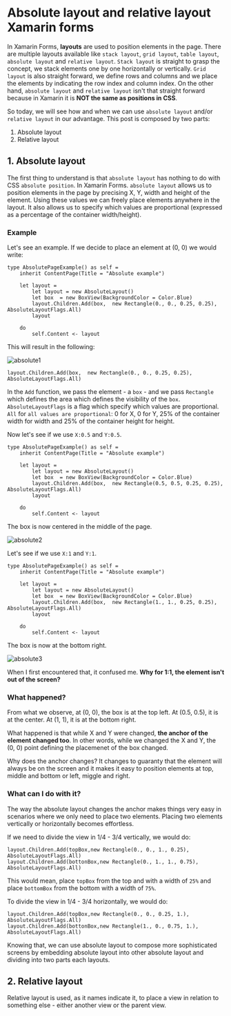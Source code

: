 
# Absolute layout and relative layout Xamarin forms

In Xamarin Forms, __layouts__ are used to position elements in the page.
There are multiple layouts available like `stack layout`, `grid layout`, `table layout`, `absolute layout` and `relative layout`.
`Stack layout` is straight to grasp the concept, we stack elements one by one horizontally or vertically.
`Grid layout` is also straight forward, we define rows and columns and we place the elements by indicating the row index and column index.
On the other hand, `absolute layout` and `relative layout` isn't that straight forward because in Xamarin it is __NOT the same as positions in CSS__.

So today, we will see how and when we can use `absolute layout` and/or `relative layout` in our advantage.
This post is composed by two parts:

 1. Absolute layout
 2. Relative layout

 ## 1. Absolute layout

The first thing to understand is that `absolute layout` has nothing to do with CSS `absolute position`.
In Xamarin Forms. `absolute layout` allows us to position elements in the page by precising X, Y, width and height of the element.
Using these values we can freely place elements anywhere in the layout.
It also allows us to specify which values are proportional (expressed as a percentage of the container width/height).

### Example

Let's see an example.
If we decide to place an element at (0, 0) we would write:

```
type AbsolutePageExample() as self =
    inherit ContentPage(Title = "Absolute example")

    let layout = 
        let layout = new AbsoluteLayout()
        let box  = new BoxView(BackgroundColor = Color.Blue)
        layout.Children.Add(box,  new Rectangle(0., 0., 0.25, 0.25), AbsoluteLayoutFlags.All)
        layout

    do
        self.Content <- layout
```

This will result in the following:

![absolute1](https://raw.githubusercontent.com/Kimserey/XamarinFormsDefaultLayoutSample/master/img/00_absolutelayout.png)

```
layout.Children.Add(box,  new Rectangle(0., 0., 0.25, 0.25), AbsoluteLayoutFlags.All)
```

In the `Add` function, we pass the element - a `box` - and we pass `Rectangle` which defines the area which defines the visibility of the `box`.
`AbsoluteLayoutFlags` is a flag which specify which values are proportional. `All` for `all values are proportional`: 0 for X, 0 for Y, 25% of the container width for width and 25% of the container height for height.

Now let's see if we use `X:0.5` and `Y:0.5`.

```
type AbsolutePageExample() as self =
    inherit ContentPage(Title = "Absolute example")

    let layout = 
        let layout = new AbsoluteLayout()
        let box  = new BoxView(BackgroundColor = Color.Blue)
        layout.Children.Add(box,  new Rectangle(0.5, 0.5, 0.25, 0.25), AbsoluteLayoutFlags.All)
        layout

    do
        self.Content <- layout
```

The box is now centered in the middle of the page.

![absolute2](https://raw.githubusercontent.com/Kimserey/XamarinFormsDefaultLayoutSample/master/img/0505_absolutelayout.png)

Let's see if we use `X:1` and `Y:1`.

```
type AbsolutePageExample() as self =
    inherit ContentPage(Title = "Absolute example")

    let layout = 
        let layout = new AbsoluteLayout()
        let box  = new BoxView(BackgroundColor = Color.Blue)
        layout.Children.Add(box,  new Rectangle(1., 1., 0.25, 0.25), AbsoluteLayoutFlags.All)
        layout

    do
        self.Content <- layout
```

The box is now at the bottom right.

![absolute3](https://raw.githubusercontent.com/Kimserey/XamarinFormsDefaultLayoutSample/master/img/11_absolutelayout.png)

When I first encountered that, it confused me.
__Why for 1:1, the element isn't out of the screen?__

### What happened?

From what we observe, at (0, 0), the box is at the top left.
At (0.5, 0.5), it is at the center.
At (1, 1), it is at the bottom right.

What happened is that while X and Y were changed, __the anchor of the element changed too__.
In other words, while we changed the X and Y, the (0, 0) point defining the placemenet of the box changed.

Why does the anchor changes?
It changes to guaranty that the element will always be on the screen and it makes it easy to position elements at top, middle and bottom or left, miggle and right.

### What can I do with it?

The way the absolute layout changes the anchor makes things very easy in scenarios where we only need to place two elements.
Placing two elements vertically or horizontally becomes effortless.

If we need to divide the view in 1/4 - 3/4 vertically, we would do:

```
layout.Children.Add(topBox,new Rectangle(0., 0., 1., 0.25), AbsoluteLayoutFlags.All)
layout.Children.Add(bottonBox,new Rectangle(0., 1., 1., 0.75), AbsoluteLayoutFlags.All)
```

This would mean, place `topBox` from the top and with a width of `25%` and place `bottomBox` from the bottom with a width of `75%`.

To divide the view in 1/4 - 3/4 horizontally, we would do:

```
layout.Children.Add(topBox,new Rectangle(0., 0., 0.25, 1.), AbsoluteLayoutFlags.All)
layout.Children.Add(bottonBox,new Rectangle(1., 0., 0.75, 1.), AbsoluteLayoutFlags.All)
```

Knowing that, we can use absolute layout to compose more sophisticated screens by embedding absolute layout into other absolute layout and dividing into two parts each layouts.

## 2. Relative layout

Relative layout is used, as it names indicate it, to place a view in relation to something else - either another view or the parent view.
